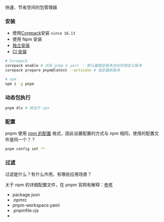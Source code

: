 快速、节省空间的包管理器

### 安装

- 使用[Corepack](https://nodejs.org/api/corepack.html)安装  `since 16.13`
- 使用 Npm 安装
- [独立安装](https://pnpm.io/zh/installation#%E4%BD%BF%E7%94%A8%E7%8B%AC%E7%AB%8B%E8%84%9A%E6%9C%AC%E5%AE%89%E8%A3%85)
- [CI 安装](https://pnpm.io/zh/continuous-integration)

```bash
# Corepack
corepack enable # 开启 pnmp & yarn ｜ 默认最稳定版本对应的预定义版本
corepack prepare pnpm@latest --activate # 指定最新版本

# npm
npm i -g pnpm
```

### 动态包执行

```bash
pnpm dlx # 相当于 npx
```

### 配置

pnpm 使用 [npm 的配置](https://docs.npmjs.com/misc/config) 格式，因此设置配置的方式与 npm 相同，使用的配置文件是同一个？？

```bash
pnpm config set **
```

### 过滤

过滤是什么？有什么作用，有哪些应用场景？

关于 npm 的详细配置文件，在 pnpm 官网有解释：[参考](https://pnpm.io/zh/package_json)
- package.json
- .npmrc
- pnpm-workspace.yaml
- .pnpmfile.cjs
- 

